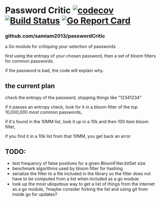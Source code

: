 # Password Critic [![codecov](https://codecov.io/gh/samiam2013/passwordCritic/branch/main/graph/badge.svg?token=GDEPYIjlBw)](https://codecov.io/gh/samiam2013/passwordCritic) [![Build Status](https://app.travis-ci.com/samiam2013/passwordCritic.svg?branch=main)](https://app.travis-ci.com/samiam2013/passwordCritic) [![Go Report Card](https://goreportcard.com/badge/github.com/samiam2013/passwordCritic)](https://goreportcard.com/report/github.com/samiam2013/passwordCritic)


###  github.com/samiam2013/passwordCritic
a Go module for critiquing your selection of passwords

first using the entropy of your chosen password, then a set of bloom filters for common passwords. 

if the password is bad, the code will explain why.

## the current plan

check the entropy of the password, stopping things like "12341234"

if it passes an entropy check, look for it in a bloom filter of the top 10,000,000 most common passwords, 

if it's found in the 10MM list, look it up in a 10k and then 100 item bloom filter, 

if you find it in a 10k list from that 10MM, you get back an error

## TODO:
 * test frequency of false positives for a given BloomFilter.bitSet size
 * benchmark algorithms used by bloom filter for hashing 
 * serialize the filter to a file included in the library so the filter does not have to be computed from a list when included as a go module
 * look up the most ubiquitous way to get a list of things from the internet as a go module, ?maybe consider forking the list and using git from inside go for updates?
